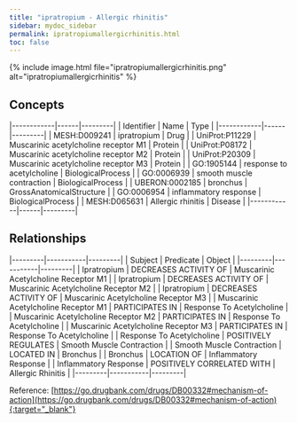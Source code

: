 ```yaml
---
title: "ipratropium - Allergic rhinitis"
sidebar: mydoc_sidebar
permalink: ipratropiumallergicrhinitis.html
toc: false 
---
```


{% include image.html file="ipratropiumallergicrhinitis.png" alt="ipratropiumallergicrhinitis" %}

## Concepts

|------------|------|---------|
| Identifier | Name | Type    |
|------------|------|---------|
| MESH:D009241 | ipratropium | Drug |
| UniProt:P11229 | Muscarinic acetylcholine receptor M1 | Protein |
| UniProt:P08172 | Muscarinic acetylcholine receptor M2 | Protein |
| UniProt:P20309 | Muscarinic acetylcholine receptor M3 | Protein |
| GO:1905144 | response to acetylcholine | BiologicalProcess |
| GO:0006939 | smooth muscle contraction | BiologicalProcess |
| UBERON:0002185 | bronchus | GrossAnatomicalStructure |
| GO:0006954 | inflammatory response | BiologicalProcess |
| MESH:D065631 | Allergic rhinitis | Disease |
|------------|------|---------|

## Relationships

|---------|-----------|---------|
| Subject | Predicate | Object  |
|---------|-----------|---------|
| Ipratropium | DECREASES ACTIVITY OF | Muscarinic Acetylcholine Receptor M1 |
| Ipratropium | DECREASES ACTIVITY OF | Muscarinic Acetylcholine Receptor M2 |
| Ipratropium | DECREASES ACTIVITY OF | Muscarinic Acetylcholine Receptor M3 |
| Muscarinic Acetylcholine Receptor M1 | PARTICIPATES IN | Response To Acetylcholine |
| Muscarinic Acetylcholine Receptor M2 | PARTICIPATES IN | Response To Acetylcholine |
| Muscarinic Acetylcholine Receptor M3 | PARTICIPATES IN | Response To Acetylcholine |
| Response To Acetylcholine | POSITIVELY REGULATES | Smooth Muscle Contraction |
| Smooth Muscle Contraction | LOCATED IN | Bronchus |
| Bronchus | LOCATION OF | Inflammatory Response |
| Inflammatory Response | POSITIVELY CORRELATED WITH | Allergic Rhinitis |
|---------|-----------|---------|

Reference: [https://go.drugbank.com/drugs/DB00332#mechanism-of-action](https://go.drugbank.com/drugs/DB00332#mechanism-of-action){:target="_blank"}